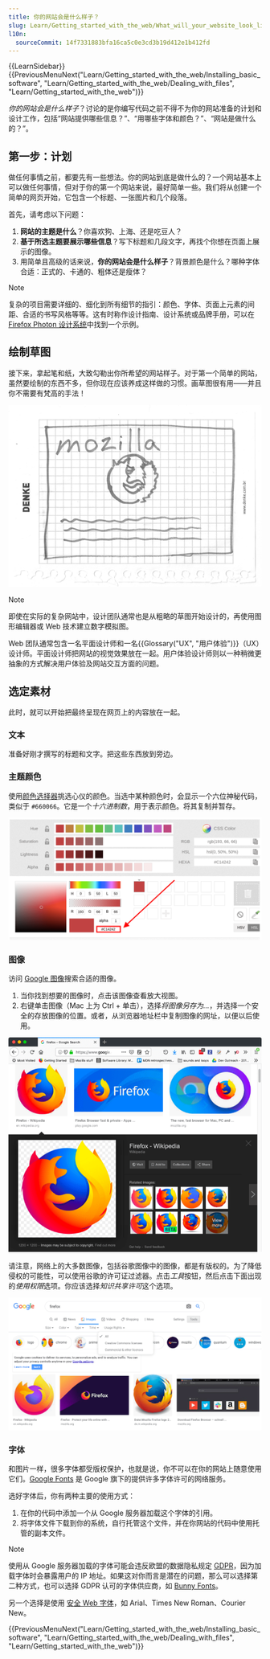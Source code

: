 ```yaml
---
title: 你的网站会是什么样子？
slug: Learn/Getting_started_with_the_web/What_will_your_website_look_like
l10n:
  sourceCommit: 14f7331883bfa16ca5c0e3cd3b19d412e1b412fd
---
```


{{LearnSidebar}}{{PreviousMenuNext("Learn/Getting_started_with_the_web/Installing_basic_software", "Learn/Getting_started_with_the_web/Dealing_with_files", "Learn/Getting_started_with_the_web")}}

_你的网站会是什么样子_？讨论的是你编写代码之前不得不为你的网站准备的计划和设计工作，包括“网站提供哪些信息？”、“用哪些字体和颜色？”、“网站是做什么的？”。

## 第一步：计划

做任何事情之前，都要先有一些想法。你的网站到底是做什么的？一个网站基本上可以做任何事情，但对于你的第一个网站来说，最好简单一些。我们将从创建一个简单的网页开始，它包含一个标题、一张图片和几个段落。

首先，请考虑以下问题：

1. **网站的主题是什么**？你喜欢狗、上海、还是吃豆人？
2. **基于所选主题要展示哪些信息**？写下标题和几段文字，再找个你想在页面上展示的图像。
3. 用简单且高级的话来说，**你的网站会是什么样子**？背景颜色是什么？哪种字体合适：正式的、卡通的、粗体还是瘦体？

> [!NOTE]
> 复杂的项目需要详细的、细化到所有细节的指引：颜色、字体、页面上元素的间距、合适的书写风格等等。这有时称作设计指南、设计系统或品牌手册，可以在 [Firefox Photon 设计系统](https://design.firefox.com/photon/)中找到一个示例。

## 绘制草图

接下来，拿起笔和纸，大致勾勒出你所希望的网站样子。对于第一个简单的网站，虽然要绘制的东西不多，但你现在应该养成这样做的习惯。画草图很有用——并且你不需要有梵高的手法！

![画在纸上的一个粗略的网站草图](website-drawing-scan.png)

> [!NOTE]
> 即使在实际的复杂网站中，设计团队通常也是从粗略的草图开始设计的，再使用图形编辑器或 Web 技术建立数字模拟图。
>
> Web 团队通常包含一名平面设计师和一名{{Glossary("UX", "用户体验")}}（UX）设计师。平面设计师把网站的视觉效果放在一起。用户体验设计师则以一种稍微更抽象的方式解决用户体验及网站交互方面的问题。

## 选定素材

此时，就可以开始把最终呈现在网页上的内容放在一起。

### 文本

准备好刚才撰写的标题和文字。把这些东西放到旁边。

### 主题颜色

使用[颜色选择器](/zh-CN/docs/Web/CSS/CSS_colors/Color_picker_tool)挑选心仪的颜色。当选中某种颜色时，会显示一个六位神秘代码，类似于 `#660066`。它是一个*十六进制数*，用于表示颜色。将其复制并暂存。

![MDN 文档网站上的颜色选择器工具，包含 RGB、HSL、HEX 格式](color-picker.png)

### 图像

访问 [Google 图像](https://www.google.com/imghp)搜索合适的图像。

1. 当你找到想要的图像时，点击该图像查看放大视图。
2. 右键单击图像（Mac 上为 Ctrl + 单击），选择*将图像另存为...*，并选择一个安全的存放图像的位置。或者，从浏览器地址栏中复制图像的网址，以便以后使用。

![Google 图像上搜索项的搜索结果](updated-google-images.png)

请注意，网络上的大多数图像，包括谷歌图像中的图像，都是有版权的。为了降低侵权的可能性，可以使用谷歌的许可证过滤器。点击*工具*按钮，然后点击下面出现的*使用权限*选项。你应该选择*知识共享许可*这个选项。

![Google 图像上经知识共享许可过滤后的搜索结果](updated-google-images-licensing.png)

### 字体

和图片一样，很多字体都受版权保护，也就是说，你不可以在你的网站上随意使用它们。[Google Fonts](https://developers.google.com/fonts) 是 Google 旗下的提供许多字体许可的网络服务。

选好字体后，你有两种主要的使用方式：

1. 在你的代码中添加一个从 Google 服务器加载这个字体的引用。
2. 将字体文件下载到你的系统，自行托管这个文件，并在你网站的代码中使用托管的副本文件。

> [!NOTE]
> 使用从 Google 服务器加载的字体可能会违反欧盟的数据隐私规定 [GDPR](https://gdpr.eu/what-is-gdpr/)，因为加载字体时会暴露用户的 IP 地址。如果这对你而言是潜在的问题，那么可以选择第二种方式，也可以选择 GDPR 认可的字体供应商，如 [Bunny Fonts](https://fonts.bunny.net/about)。

另一个选择是使用 [安全 Web 字体](https://web.mit.edu/jmorzins/www/fonts.html)，如 Arial、Times New Roman、Courier New。

{{PreviousMenuNext("Learn/Getting_started_with_the_web/Installing_basic_software", "Learn/Getting_started_with_the_web/Dealing_with_files", "Learn/Getting_started_with_the_web")}}
